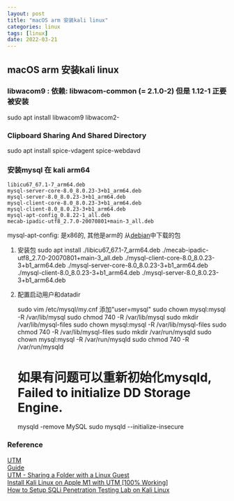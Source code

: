 ```yaml
---
layout: post
title: "macOS arm 安装kali linux"
categories: linux
tags: [linux]
date: 2022-03-21
---
```


## macOS arm 安装kali linux

### libwacom9 : 依赖: libwacom-common (= 2.1.0-2) 但是 1.12-1 正要被安装

sudo apt install libwacom9 libwacom2-

### Clipboard Sharing And Shared Directory

sudo apt install spice-vdagent spice-webdavd

### 安装mysql 在 kali arm64

	libicu67_67.1-7_arm64.deb
	mysql-server-core-8.0_8.0.23-3+b1_arm64.deb
	mysql-server-8.0_8.0.23-3+b1_arm64.deb
	mysql-client-core-8.0_8.0.23-3+b1_arm64.deb
	mysql-client-8.0_8.0.23-3+b1_arm64.deb
	mysql-apt-config_0.8.22-1_all.deb
	mecab-ipadic-utf8_2.7.0-20070801+main-3_all.deb

mysql-apt-config: 是x86的, 其他是arm的  从[debian](https://www.debian.org/distrib/packages)中下载的包

1. 安装包
	sudo apt install ./libicu67_67.1-7_arm64.deb ./mecab-ipadic-utf8_2.7.0-20070801+main-3_all.deb ./mysql-client-core-8.0_8.0.23-3+b1_arm64.deb ./mysql-server-core-8.0_8.0.23-3+b1_arm64.deb ./mysql-client-8.0_8.0.23-3+b1_arm64.deb ./mysql-server-8.0_8.0.23-3+b1_arm64.deb

2. 配置启动用户和datadir

	sudo vim /etc/mysql/my.cnf
	添加"user=mysql"
	sudo chown mysql:mysql -R /var/lib/mysql
	sudo chmod 740 -R /var/lib/mysql
	sudo mkdir /var/lib/mysql-files
	sudo chown mysql:mysql -R /var/lib/mysql-files
	sudo chmod 740 -R /var/lib/mysql-files
	sudo mkdir /var/run/mysqld
	sudo chown mysql:mysql -R /var/run/mysqld
	sudo chmod 740 -R /var/run/mysqld

	# 如果有问题可以重新初始化mysqld, Failed to initialize DD Storage Engine.
	mysqld -remove MySQL
	sudo mysqld --initialize-insecure
	

### Reference
[UTM](https://getutm.app/guide/)  
[Guide](https://mac.getutm.app/guide/)  
[UTM - Sharing a Folder with a Linux Guest](https://support.cci.drexel.edu/software-courses/utm-virtualization-m1-macs/utm-sharing-folder-linux-guest/)  
[Install Kali Linux on Apple M1 with UTM \[100% Working\]](https://www.golinuxcloud.com/install-kali-linux-on-apple-m1-with-utm/)  
[How to Setup SQLi Penetration Testing Lab on Kali Linux](https://www.kalilinux.in/2021/09/how-to-setup-sql-injection-labs-kali-linux.html)  
